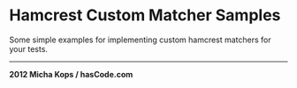 # Hamcrest Custom Matcher Samples

Some simple examples for implementing custom hamcrest matchers for your tests.

---

**2012 Micha Kops / hasCode.com**
